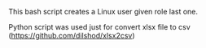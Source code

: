 This bash script creates a Linux user given role last one.

Python script was used just for convert xlsx file to csv (https://github.com/dilshod/xlsx2csv)

